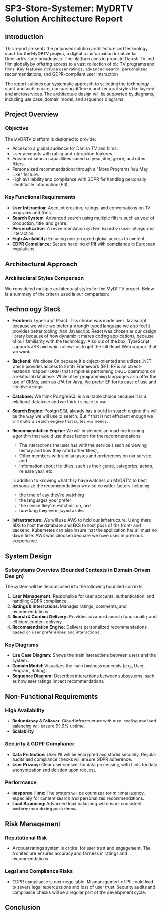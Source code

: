 # SP3-Store-Systemer: MyDRTV Solution Architecture Report

## Introduction
This report presents the proposed solution architecture and technology stack for the MyDRTV project, a digital transformation initiative for Denmark’s state broadcaster. The platform aims to promote Danish TV and film globally by offering access to a vast collection of old TV programs and films. Key features include user ratings, advanced search, personalized recommendations, and GDPR-compliant user interaction.

The report outlines our systematic approach to selecting the technology stack and architecture, comparing different architectural styles like layered and microservices. The architecture design will be supported by diagrams, including use case, domain model, and sequence diagrams.

## Project Overview

### Objective
The MyDRTV platform is designed to provide:
- Access to a global audience for Danish TV and films.
- User accounts with rating and interaction features.
- Advanced search capabilities based on year, title, genre, and other filters.
- Personalized recommendations through a "More Programs You May Like" feature.
- High availability and compliance with GDPR for handling personally identifiable information (PII).

### Key Functional Requirements
- **User Interaction:** Account creation, ratings, and conversations on TV programs and films.
- **Search System:** Advanced search using multiple filters such as year of production, title, and genre.
- **Personalization:** A recommendation system based on user ratings and interaction.
- **High Availability:** Ensuring uninterrupted global access to content.
- **GDPR Compliance:** Secure handling of PII with compliance to European regulations.

## Architectural Approach

### Architectural Styles Comparison
We considered multiple architectural styles for the MyDRTV project. Below is a summary of the criteria used in our comparison: 

## Technology Stack

- **Frontend:** Typescript React. This choice was made over Javascript because we while we prefer a strongly typed language we also feel it provides better tooling than Javascript. React was chosen as our design library because of how dynamic it makes coding applications, because of our familiarity with the technology. Also out of the box, TypeScript supports JSX and which allows us to get the full React Web support that we want.

- **Backend:** We chose C# because it's object-oriented and utilizes .NET which provides access to Entity Framework (EF). EF is an object-relational mapper (ORM) that simplifies performing CRUD operations on a relational database. While other programming langauges also offer the use of ORMs, such as JPA for Java, We prefer EF for its ease of use and intuitive design.

- **Database:** We think PostgreSQL is a suitable choice because it is a relational database and we think i simple to use.

- **Search Engine:** PostgreSQL already has a build in search engine this will be the way we will use to search. But if that is not effecient enough we will make a search engine that suites our needs. 

- **Recommendation Engine:** We will implement an machine learning algorithm that would use these factors for the recommendations:
    - The interactions the user has with the service ( such as viewing history and how they rated other titles),
    - Other members with similar tastes and preferences on our service, and
    - Informaiton about the titles, such as their genre, categories, actors, release year, etc.

    In addition to knowing what they have watches on MyDRTV, to best personalize the recommendations we also consider factors including:

    - the time of day they're watching
    - the languages your prefer
    - the device they're watching on, and
    - how long they've enjoyed a title.

- **Infrastructure:** We will use AWS to hold our infratructure. Using there RDS to host the database and EKS to host pods of the front- and backend. Kubernetes can also insure that the application has all must no down time. AWS was choosen becuase we have used in previous exeperience. 

## System Design

### Subsystems Overview (Bounded Contexts in Domain-Driven Design)
The system will be decomposed into the following bounded contexts:
1. **User Management:** Responsible for user accounts, authentication, and handling GDPR compliance.
2. **Ratings & Interactions:** Manages ratings, comments, and recommendations.
3. **Search & Content Delivery:** Provides advanced search functionality and efficient content delivery.
4. **Recommendation Engine:** Delivers personalized recommendations based on user preferences and interactions.

### Key Diagrams
- **Use Case Diagram:** Shows the main interactions between users and the system.
- **Domain Model:** Visualizes the main business concepts (e.g., User, Program, Rating).
- **Sequence Diagram:** Describes interactions between subsystems, such as how user ratings impact recommendations.

## Non-Functional Requirements

### High Availability
- **Redundancy & Failover:** Cloud infrastructure with auto-scaling and load balancing will ensure 99.9% uptime.
- **Scalability**

### Security & GDPR Compliance
- **Data Protection:** User PII will be encrypted and stored securely. Regular audits and compliance checks will ensure GDPR adherence.
- **User Privacy:** Clear user consent for data processing, with tools for data anonymization and deletion upon request.

### Performance
- **Response Time:** The system will be optimized for minimal latency, especially for content search and personalized recommendations.
- **Load Balancing:** Advanced load balancing will ensure consistent performance during peak times.

## Risk Management

### Reputational Risk
- A robust ratings system is critical for user trust and engagement. The architecture ensures accuracy and fairness in ratings and recommendations.

### Legal and Compliance Risks
- GDPR compliance is non-negotiable. Mismanagement of PII could lead to severe legal repercussions and loss of user trust. Security audits and compliance checks will be a regular part of the development cycle.

## Conclusion


